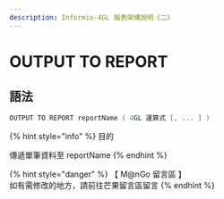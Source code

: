 ```yaml
---
description: Informix-4GL 報表架構說明《二》
---
```


# OUTPUT TO REPORT

## 語法

```objectivec
OUTPUT TO REPORT reportName ( 4GL 運算式 [, ... ] )
```

{% hint style="info" %}
目的

傳遞單筆資料至 reportName
{% endhint %}

{% hint style="danger" %}
【 M@nGo 留言區 】\
如有需修改的地方，請前往芒果留言區留言
{% endhint %}
